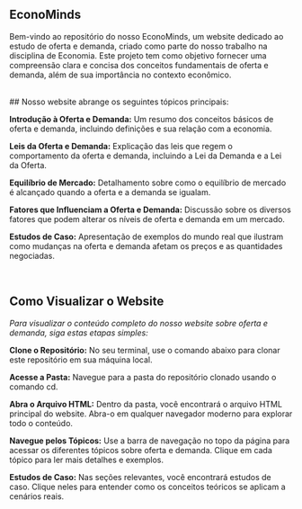## EconoMinds

Bem-vindo ao repositório do nosso EconoMinds, um website dedicado ao estudo de oferta e demanda, criado como parte do nosso trabalho na disciplina de Economia. Este projeto tem como objetivo fornecer uma compreensão clara e concisa dos conceitos fundamentais de oferta e demanda, além de sua importância no contexto econômico.

<br>
## Nosso website abrange os seguintes tópicos principais:

**Introdução à Oferta e Demanda:** Um resumo dos conceitos básicos de oferta e demanda, incluindo definições e sua relação com a economia.

**Leis da Oferta e Demanda:** Explicação das leis que regem o comportamento da oferta e demanda, incluindo a Lei da Demanda e a Lei da Oferta.

**Equilíbrio de Mercado:** Detalhamento sobre como o equilíbrio de mercado é alcançado quando a oferta e a demanda se igualam.

**Fatores que Influenciam a Oferta e Demanda:** Discussão sobre os diversos fatores que podem alterar os níveis de oferta e demanda em um mercado.

**Estudos de Caso:** Apresentação de exemplos do mundo real que ilustram como mudanças na oferta e demanda afetam os preços e as quantidades negociadas.

<br>

## Como Visualizar o Website
*Para visualizar o conteúdo completo do nosso website sobre oferta e demanda, siga estas etapas simples:*

**Clone o Repositório:** No seu terminal, use o comando abaixo para clonar este repositório em sua máquina local.<br>

**Acesse a Pasta:** Navegue para a pasta do repositório clonado usando o comando cd.<br>

**Abra o Arquivo HTML:** Dentro da pasta, você encontrará o arquivo HTML principal do website. Abra-o em qualquer navegador moderno para explorar todo o conteúdo.<br>

**Navegue pelos Tópicos:** Use a barra de navegação no topo da página para acessar os diferentes tópicos sobre oferta e demanda. Clique em cada tópico para ler mais detalhes e exemplos.<br>

**Estudos de Caso:** Nas seções relevantes, você encontrará estudos de caso. Clique neles para entender como os conceitos teóricos se aplicam a cenários reais.<br>
